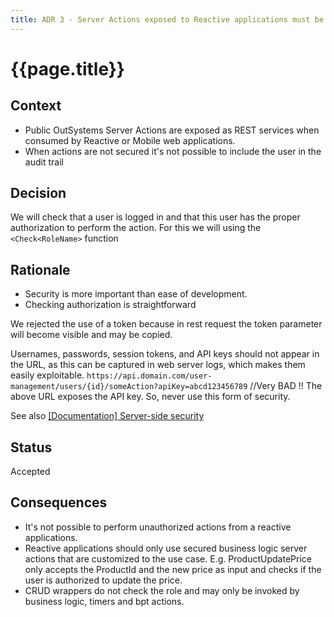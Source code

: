 ```yaml
---
title: ADR 3 - Server Actions exposed to Reactive applications must be secured
---
```


# {{page.title}}

## Context

* Public OutSystems Server Actions are exposed as REST services when consumed by Reactive or Mobile web applications.
* When actions are not secured it's not possible to include the user in the audit trail

## Decision

We will check that a user is logged in and that this user has the proper authorization to perform the action. For this we will using the `<Check<RoleName>` function

## Rationale

* Security is more important than ease of development.
* Checking authorization is straightforward

We rejected the use of a token because in rest request the token parameter will become visible and may be copied.

Usernames, passwords, session tokens, and API keys should not appear in the URL, as this can be captured in web server logs, which makes them easily exploitable.
`https://api.domain.com/user-management/users/{id}/someAction?apiKey=abcd123456789`  //Very BAD !!
The above URL exposes the API key. So, never use this form of security.

See also [
\[Documentation\] Server-side security](https://success.outsystems.com/documentation/best_practices/security/reactive_web_security_best_practices/#server-side-security)

## Status

Accepted

## Consequences

* It's not possible to perform unauthorized actions from a reactive applications.
* Reactive applications should only use secured business logic server actions that are customized to the use case. E.g. ProductUpdatePrice only accepts the ProductId and the new price as input and checks if the user is authorized to update the price.
* CRUD wrappers do not check the role and may only be invoked by business logic, timers and bpt actions.
